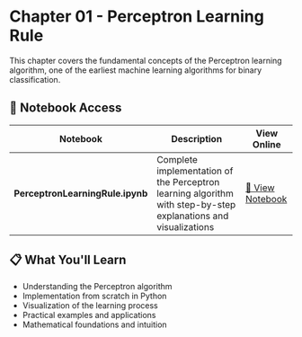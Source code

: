 # Chapter 01 - Perceptron Learning Rule

This chapter covers the fundamental concepts of the Perceptron learning algorithm, one of the earliest machine learning algorithms for binary classification.

## 📓 Notebook Access

| Notebook | Description | View Online |
|----------|-------------|-------------|
| **PerceptronLearningRule.ipynb** | Complete implementation of the Perceptron learning algorithm with step-by-step explanations and visualizations | [🔗 View Notebook](./PerceptronLearningRule.ipynb) |

## 📋 What You'll Learn

- Understanding the Perceptron algorithm
- Implementation from scratch in Python
- Visualization of the learning process
- Practical examples and applications
- Mathematical foundations and intuition


